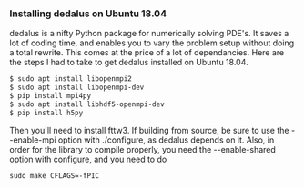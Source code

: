 ### Installing dedalus on Ubuntu 18.04

dedalus is a nifty Python package for numerically solving PDE's.
It saves a lot of coding time, and enables you to vary the problem setup without doing a total rewrite.
This comes at the price of a lot of dependancies. Here are the steps I had to take to get dedalus installed on Ubuntu 18.04.

```bash
$ sudo apt install libopenmpi2
$ sudo apt install libopenmpi-dev
$ pip install mpi4py
$ sudo apt install libhdf5-openmpi-dev
$ pip install h5py
```

Then you'll need to install fttw3. If building from source, be sure to use the --enable-mpi option with ./configure, as dedalus depends on it.
Also, in order for the library to compile properly, you need the --enable-shared option with configure, and you need to do
```
sudo make CFLAGS=-fPIC
```
